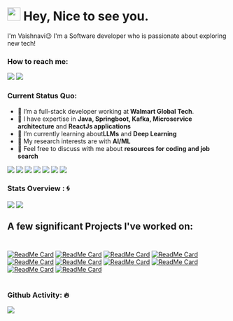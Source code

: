 <h1><img src="https://emojis.slackmojis.com/emojis/images/1531849430/4246/blob-sunglasses.gif?1531849430" width="30"/> Hey, Nice to see you.</h1>

I'm Vaishnavi😉 I'm a Software developer who is passionate about exploring new tech!

### How to reach me: 
<a href="mailto: vaishnavi.vv01@gmail.com">
<img src="https://img.shields.io/badge/-vaishnavi.vv01@gmail.com-7B83EB?&style=for-the-badge&logo=Microsoft-outlook&logoColor=white" ></a> <a href="https://www.linkedin.com/in/vaishnavi-v-v/"><img src="https://img.shields.io/badge/Vaishnavi-%230077B5.svg?&style=for-the-badge&logo=linkedin&logoColor=white" ></a> 



### Current Status Quo:

- 💼 I’m a full-stack developer working at<strong> Walmart Global Tech</strong>.
- 🔭 I have expertise in <strong>Java, Springboot, Kafka, Microservice architecture</strong> and <strong>ReactJs applications</strong>
- 🌱 I’m currently learning about<strong>LLMs</strong> and <strong>Deep Learning</strong>
- 🤔 My research interests are with <strong>AI/ML</strong>
- 💬 Feel free to discuss with me about <strong> resources for coding and job search</strong>

<img src="https://img.shields.io/badge/Java%20-%23E00033.svg?&style=for-the-badge&logo=java&logoColor=white">   <img src="https://img.shields.io/badge/python%20-%2314354C.svg?&style=for-the-badge&logo=python&logoColor=white">   <img src="https://img.shields.io/badge/c++%20-%2300599C.svg?&style=for-the-badge&logo=c%2B%2B&logoColor=white">   <img src="https://img.shields.io/badge/javascript%20-%23323330.svg?&style=for-the-badge&logo=javascript&logoColor=%23F7DF1E">   <img src="https://img.shields.io/badge/Spring%20Boot-6DB33F?style=for-the-badge&logo=springboot&logoColor=white"> <img src="https://img.shields.io/badge/git%20-%23F05032.svg?&style=for-the-badge&logo=git&logoColor=white"/>   <img src="http://img.shields.io/badge/-VS%20Code-000000?style=for-the-badge&logo=Visual-studio-code&logoColor=blue"> 

### Stats Overview : :cyclone:
<img align="center" src="https://github-readme-stats.vercel.app/api?username=VaishnaviVV&show_icons=true&theme=material-palenight&hide=html,Tcl" />
<img align="center" src="https://github-profile-trophy.vercel.app/?username=VaishnaviVV&theme=dracula&no-bg=true&row=1"/>

## A few significant Projects I've worked on:<br><br>
[![ReadMe Card](https://github-readme-stats.vercel.app/api/pin/?username=VaishnaviVV&theme=material-palenight&repo=Peer-to-Peer-ridesharing-using-Blockchain)](https://github.com/VaishnaviVV/Peer-to-Peer-ridesharing-using-Blockchain)
[![ReadMe Card](https://github-readme-stats.vercel.app/api/pin/?username=VaishnaviVV&theme=material-palenight&repo=Vit-Meet-Video-conferencing)](https://github.com/VaishnaviVV/Vit-Meet-Video-conferencing)
[![ReadMe Card](https://github-readme-stats.vercel.app/api/pin/?username=VaishnaviVV&theme=material-palenight&repo=Online-Proctoring-and-Facial-Tracking-)](https://github.com/VaishnaviVV/Online-Proctoring-and-Facial-Tracking-)
[![ReadMe Card](https://github-readme-stats.vercel.app/api/pin/?username=VaishnaviVV&theme=material-palenight&repo=Covid19_sentiment_analysis)](https://github.com/VaishnaviVV/Covid19_sentiment_analysis)
[![ReadMe Card](https://github-readme-stats.vercel.app/api/pin/?username=VaishnaviVV&theme=material-palenight&repo=IPL-Analytics-Prediction-IBMHC2021)](https://github.com/VaishnaviVV/IPL-Analytics-Prediction-IBMHC2021)
[![ReadMe Card](https://github-readme-stats.vercel.app/api/pin/?username=VaishnaviVV&theme=material-palenight&repo=Online-Shopping-system-using-Tkinter-and-SQL)](https://github.com/VaishnaviVV/Online-Shopping-system-using-Tkinter-and-SQL)
[![ReadMe Card](https://github-readme-stats.vercel.app/api/pin/?username=VaishnaviVV&theme=material-palenight&repo=Instagram-Crawler)](https://github.com/VaishnaviVV/Instagram-Crawler)
[![ReadMe Card](https://github-readme-stats.vercel.app/api/pin/?username=VaishnaviVV&theme=material-palenight&repo=LEDs-Blink-using-Arduino-and-IFTTT)](https://github.com/VaishnaviVV/LEDs-Blink-using-Arduino-and-IFTTT)
[![ReadMe Card](https://github-readme-stats.vercel.app/api/pin/?username=VaishnaviVV&theme=material-palenight&repo=Basic-Banking-System-Sparks-Intern)](https://github.com/VaishnaviVV/Basic-Banking-System-Sparks-Intern)
[![ReadMe Card](https://github-readme-stats.vercel.app/api/pin/?username=VaishnaviVV&theme=material-palenight&repo=Online-Music-System)](https://github.com/VaishnaviVV/Online-Music-System)
<br><br>


### Github Activity: 🔥 
<img align="center" src="https://activity-graph.herokuapp.com/graph?username=VaishnaviVV&theme=dracula&color=B994E6&bg_color=2B2D3D" />
